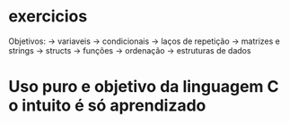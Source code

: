 # exercicios

Objetivos:
 -> variaveis
 -> condicionais
 -> laços de repetição
 -> matrizes e strings
 -> structs 
 -> funções
 -> ordenação
 -> estruturas de dados

# Uso puro e objetivo da linguagem C o intuito é só aprendizado
